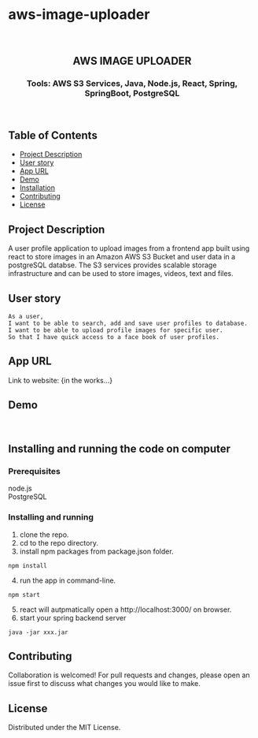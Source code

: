 # aws-image-uploader
<br />
<p align="center">

<!-- <img src="https://avatars2.githubusercontent.com/u/59339564?v=4"  alt="profile picture" width="150" height="150"> -->

<h2 align="center">AWS IMAGE UPLOADER</h2>

<h3 align="center">
 Tools: AWS S3 Services, Java, Node.js, React, Spring, SpringBoot, PostgreSQL

</h3>
<br />
</p>


## Table of Contents
* [Project Description](#project-description)
* [User story](#user-story)
* [App URL](#app-url)
* [Demo](#demo)
* [Installation](#installation)
* [Contributing](#contributing)
* [License](#license)



## Project Description
A user profile application to upload images from a frontend app built using react to store images in an Amazon AWS S3 Bucket and user data in a postgreSQL databse. The S3 services provides scalable storage infrastructure and can be used to store images, videos, text and files.


## User story

```
As a user, 
I want to be able to search, add and save user profiles to database.
I want to be able to upload profile images for specific user.
So that I have quick access to a face book of user profiles.
```


## App URL
 Link to website: {in the works...}
 
 
## Demo
<!-- <img src="http://g.recordit.co/7lhiyLWmwI.gif"  width="900" height="500"> -->

<br>





## Installing and running the code on computer

### Prerequisites
  node.js  
  PostgreSQL

### Installing and running
  1. clone the repo.
  2. cd to the repo directory.
  3. install npm packages from package.json folder.
 ```
 npm install 
```  
  4. run the app in command-line.
 ```
 npm start
 ```

 5. react will autpmatically open a http://localhost:3000/ on browser.
 6. start your spring backend server
 ```
 java -jar xxx.jar
 ```

## Contributing
 Collaboration is welcomed! For pull requests and changes, please open an issue first to discuss what changes you would like to make. 

## License
Distributed under the MIT License. 